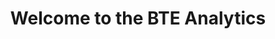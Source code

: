 ---
layout: blog
title: "Welcome to the BTE Analytics"
permalink: /blog/
hide: true
excluded: true
feature-img: "assets/img/blog-img/mlb.webp"
icon: "fa-archive"
---